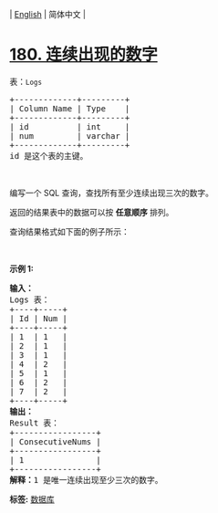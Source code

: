 | [English](README_EN.md) | 简体中文 |

# [180. 连续出现的数字](https://leetcode-cn.com/problems/consecutive-numbers)
<p>表：<code>Logs</code></p>

<pre>
+-------------+---------+
| Column Name | Type    |
+-------------+---------+
| id          | int     |
| num         | varchar |
+-------------+---------+
id 是这个表的主键。</pre>

<p>&nbsp;</p>

<p>编写一个 SQL 查询，查找所有至少连续出现三次的数字。</p>

<p>返回的结果表中的数据可以按 <strong>任意顺序</strong> 排列。</p>

<p>查询结果格式如下面的例子所示：</p>

<p>&nbsp;</p>

<p><strong>示例 1:</strong></p>

<pre>
<strong>输入：</strong>
Logs 表：
+----+-----+
| Id | Num |
+----+-----+
| 1  | 1   |
| 2  | 1   |
| 3  | 1   |
| 4  | 2   |
| 5  | 1   |
| 6  | 2   |
| 7  | 2   |
+----+-----+
<strong>输出：</strong>
Result 表：
+-----------------+
| ConsecutiveNums |
+-----------------+
| 1               |
+-----------------+
<strong>解释：</strong>1 是唯一连续出现至少三次的数字。</pre>

**标签:**  [数据库](https://leetcode-cn.com/tag/database) 